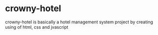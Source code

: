 # crowny-hotel
crowny-hotel is basically a hotel management system project by creating using of html, css and jvascript
